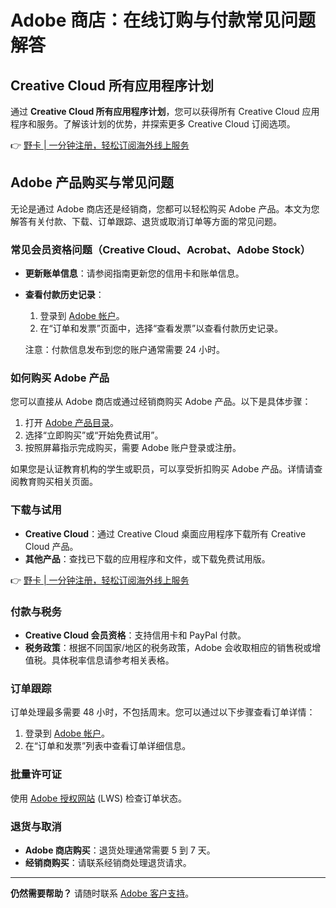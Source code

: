 # Adobe 商店：在线订购与付款常见问题解答

## Creative Cloud 所有应用程序计划

通过 **Creative Cloud 所有应用程序计划**，您可以获得所有 Creative Cloud 应用程序和服务。了解该计划的优势，并探索更多 Creative Cloud 订阅选项。

👉 [野卡 | 一分钟注册，轻松订阅海外线上服务](https://bbtdd.com/yeka)

## Adobe 产品购买与常见问题

无论是通过 Adobe 商店还是经销商，您都可以轻松购买 Adobe 产品。本文为您解答有关付款、下载、订单跟踪、退货或取消订单等方面的常见问题。

### 常见会员资格问题（Creative Cloud、Acrobat、Adobe Stock）

- **更新账单信息**：请参阅指南更新您的信用卡和账单信息。
- **查看付款历史记录**：
  1. 登录到 [Adobe 帐户](https://account.adobe.com/zh-Hans/orders)。
  2. 在“订单和发票”页面中，选择“查看发票”以查看付款历史记录。
  
  注意：付款信息发布到您的账户通常需要 24 小时。

### 如何购买 Adobe 产品

您可以直接从 Adobe 商店或通过经销商购买 Adobe 产品。以下是具体步骤：

1. 打开 [Adobe 产品目录](https://www.adobe.com/cn/products/catalog/software._sl_id-contentfilter_sl_catalog_sl_software_sl_mostpopular.html)。
2. 选择“立即购买”或“开始免费试用”。
3. 按照屏幕指示完成购买，需要 Adobe 账户登录或注册。

如果您是认证教育机构的学生或职员，可以享受折扣购买 Adobe 产品。详情请查阅教育购买相关页面。

### 下载与试用

- **Creative Cloud**：通过 Creative Cloud 桌面应用程序下载所有 Creative Cloud 产品。
- **其他产品**：查找已下载的应用程序和文件，或下载免费试用版。

👉 [野卡 | 一分钟注册，轻松订阅海外线上服务](https://bbtdd.com/yeka)

### 付款与税务

- **Creative Cloud 会员资格**：支持信用卡和 PayPal 付款。
- **税务政策**：根据不同国家/地区的税务政策，Adobe 会收取相应的销售税或增值税。具体税率信息请参考相关表格。

### 订单跟踪

订单处理最多需要 48 小时，不包括周末。您可以通过以下步骤查看订单详情：

1. 登录到 [Adobe 帐户](https://account.adobe.com/zh-Hans/orders)。
2. 在“订单和发票”列表中查看订单详细信息。

### 批量许可证

使用 [Adobe 授权网站](https://adobeid-na1.services.adobe.com/renga-idprovider/pages/login?callback=https%3A%2F%2Fims-na1.adobelogin.com%2Fims%2Fadobeid%2FSapLws1%2FAdobeID%2Fcode%3Fredirect_uri%3Dhttps%253A%252F%252Flicensing.adobe.com%252Fsap%2528bD1lbiZjPTAwMw%253D%253D%2529%252Fbc%252Fbsp%252Fsap%252Fzavllogin%252Flogin.htm&client_id=SapLws1&scope=openid%2CAdobeID&denied_callback=https%3A%2F%2Fims-na1.adobelogin.com%2Fims%2Fdenied%2FSapLws1%3Fredirect_uri%3Dhttps%253A%252F%252Flicensing.adobe.com%252Fsap%2528bD1lbiZjPTAwMw%253D%253D%2529%252Fbc%252Fbsp%252Fsap%252Fzavllogin%252Flogin.htm%26response_type%3Dcode&display=web_v2&relay=7bdb9905-945e-4b0f-9d1c-2b2968570b09&locale=zh_CN&flow_type=code&dc=true&ctx_id=ctx_saplws1&idp_flow_type=login) (LWS) 检查订单状态。

### 退货与取消

- **Adobe 商店购买**：退货处理通常需要 5 到 7 天。
- **经销商购买**：请联系经销商处理退货请求。

---

**仍然需要帮助？** 请随时联系 [Adobe 客户支持](https://helpx.adobe.com/cn/contact.html)。